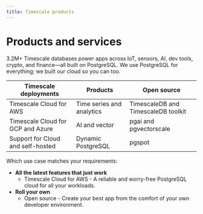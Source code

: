 ```yaml
---
title: Timescale products
---
```


# Products and services

3.2M+ Timescale databases power apps across IoT, sensors, AI, dev tools, crypto, and
finance—all built on PostgreSQL. We use PostgreSQL for everything; we built our cloud
so you can too.

| Timescale deployments             | Products                     | Open source                         |
|-----------------------------------|------------------------------|-------------------------------------|
| Timescale Cloud for AWS           | Time series and analytics    | TimescaleDB and TimescaleDB toolkit |
| Timescale Cloud for GCP and Azure | AI and vector                | pgai and pgvectorscale              |
| Support for Cloud and self-hosted | Dynamic PostgreSQL           | pgspot                              |

Which use case matches your requirements:

* **All the latest features that just work**
  * Timescale Cloud for AWS - A reliable and worry-free PostgreSQL cloud for all your workloads.
* **Roll your own** 
  * Open source - Create your best app from the comfort of your own developer environment.
